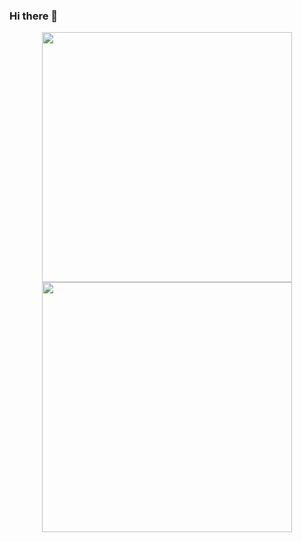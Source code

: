 ### Hi there 👋

<!--
**Gial88/Gial88** is a ✨ _special_ ✨ repository because its `README.md` (this file) appears on your GitHub profile.

Here are some ideas to get you started:

- 🔭 I’m currently working on ...
- 🌱 I’m currently learning ...
- 👯 I’m looking to collaborate on ...
- 🤔 I’m looking for help with ...
- 💬 Ask me about ...
- 📫 How to reach me: ...
- 😄 Pronouns: ...
- ⚡ Fun fact: ...
-->


<p align="center">
  <a href="https://github.com/Gial88">
    <img width="400em" src="https://github-readme-stats.vercel.app/api?username=Gial88&theme=outrun&show_icons=true&include_all_commits=true&count_private=true&custom_title=My%20GitHub%20Stats&card_width=400" />
    <br />
    <img width="400em" src="https://github-readme-stats.vercel.app/api/top-langs/?username=Gial88&layout=compact&theme=outrun&langs_count=8&card_width=330&hide=jupyter%20notebook" />
